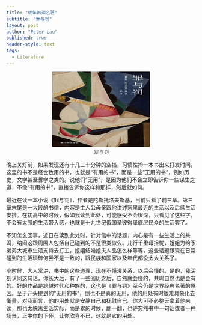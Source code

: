```yaml
---
title: "成年再读名著"
subtitle: "罪与罚"
layout: post
author: "Peter Lau"
published: true
header-style: text
tags:
  - Literature
---
```


<figure style="text-align: center">
    <img class="罪与罚" src="/img/zui_yu_fa.jpg" width="260" height="200">
    <figcaption style="font-style: italic; color: #666;">罪与罚</figcaption>
</figure>

晚上关灯前，如果发现还有十几二十分钟的空挡，习惯性拎一本书出来打发时间，这里的书不是经世致用的书，也就是“有用的书”，而是一些“无用的书”，例如历史，文学甚至哲学之类的。说他们“无用”，是因为他们不会立即告诉你一些谋生之道，不像“有用的书“，直接告诉你这样和那样，然后就如何。

最近在读一本小说《罪与罚》，作者是陀斯托洛夫斯基，目前只看了前三章。第三章末尾是一大段的书信，内容是主人公母亲跟他讲述家里最近的生活以及后续生活安排。在初高中的时候，假如我读到此处，可能感受不会很深，只看见了这些字，不会有太强的生活带入感，也就是十九世纪俄国圣彼得堡底层民众的生活罢了。

不知怎么回事，近日在读到此处时，针对信中的话题，内心是有一些生活上的共鸣，纳闷这跟周围人包括自己碰到的不是很类似么。儿行千里母担忧，姐姐为给予弟弟大城市生活支持去打工，姐姐结婚姐夫人品怎么样等等，这些话题跟现在日常碰到的生活琐碎何尝不是一致的，跟民族和国家以及年代都没太大关系了。

小时候，大人常讲，书中的这些道理，现在不懂没关系，以后会懂的。是的，我深刻认同这句话，你长大后，有了一些阅历之后，自然就会懂的，共鸣自然也是会有的。好的作品是跨越时代和种族的，这也是《罪与罚》至今仍是世界经典名著的原因。至于开头提到的“无用的书”，倒也不是真的无用，他的用处有时很难具象化去衡量。对我而言，他的用处就是安静自己和抚慰自己。你大可不必整天拿着他来读，那也太脱离生活实际，而是累的时候，翻一翻，也许突然书中一句话或者一种场景，正中你的下怀，让你欣喜不已，这就是它的用处。
